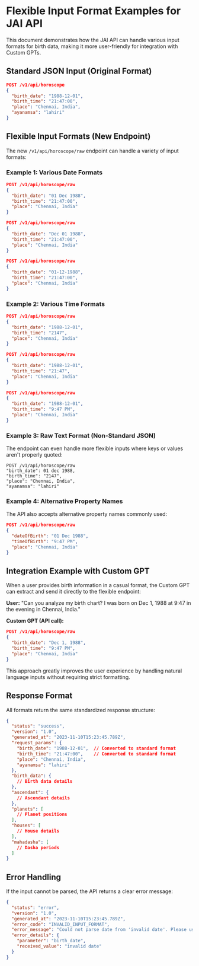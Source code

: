 # Flexible Input Format Examples for JAI API

This document demonstrates how the JAI API can handle various input formats for birth data, making it more user-friendly for integration with Custom GPTs.

## Standard JSON Input (Original Format)

```json
POST /v1/api/horoscope
{
  "birth_date": "1988-12-01",
  "birth_time": "21:47:00",
  "place": "Chennai, India",
  "ayanamsa": "lahiri"
}
```

## Flexible Input Formats (New Endpoint)

The new `/v1/api/horoscope/raw` endpoint can handle a variety of input formats:

### Example 1: Various Date Formats

```json
POST /v1/api/horoscope/raw
{
  "birth_date": "01 Dec 1988",
  "birth_time": "21:47:00",
  "place": "Chennai, India"
}
```

```json
POST /v1/api/horoscope/raw
{
  "birth_date": "Dec 01 1988",
  "birth_time": "21:47:00",
  "place": "Chennai, India"
}
```

```json
POST /v1/api/horoscope/raw
{
  "birth_date": "01-12-1988",
  "birth_time": "21:47:00",
  "place": "Chennai, India"
}
```

### Example 2: Various Time Formats

```json
POST /v1/api/horoscope/raw
{
  "birth_date": "1988-12-01",
  "birth_time": "2147",
  "place": "Chennai, India"
}
```

```json
POST /v1/api/horoscope/raw
{
  "birth_date": "1988-12-01",
  "birth_time": "21:47",
  "place": "Chennai, India"
}
```

```json
POST /v1/api/horoscope/raw
{
  "birth_date": "1988-12-01",
  "birth_time": "9:47 PM",
  "place": "Chennai, India"
}
```

### Example 3: Raw Text Format (Non-Standard JSON)

The endpoint can even handle more flexible inputs where keys or values aren't properly quoted:

```
POST /v1/api/horoscope/raw
"birth_date": 01 dec 1988,
"birth_time": "2147",
"place": "Chennai, India", 
"ayanamsa": "lahiri"
```

### Example 4: Alternative Property Names

The API also accepts alternative property names commonly used:

```json
POST /v1/api/horoscope/raw
{
  "dateOfBirth": "01 Dec 1988",
  "timeOfBirth": "9:47 PM",
  "place": "Chennai, India"
}
```

## Integration Example with Custom GPT

When a user provides birth information in a casual format, the Custom GPT can extract and send it directly to the flexible endpoint:

**User:** "Can you analyze my birth chart? I was born on Dec 1, 1988 at 9:47 in the evening in Chennai, India."

**Custom GPT (API call):**
```json
POST /v1/api/horoscope/raw
{
  "birth_date": "Dec 1, 1988",
  "birth_time": "9:47 PM",
  "place": "Chennai, India"
}
```

This approach greatly improves the user experience by handling natural language inputs without requiring strict formatting.

## Response Format

All formats return the same standardized response structure:

```json
{
  "status": "success",
  "version": "1.0",
  "generated_at": "2023-11-10T15:23:45.789Z",
  "request_params": {
    "birth_date": "1988-12-01",  // Converted to standard format
    "birth_time": "21:47:00",    // Converted to standard format
    "place": "Chennai, India",
    "ayanamsa": "lahiri"
  },
  "birth_data": {
    // Birth data details
  },
  "ascendant": {
    // Ascendant details
  },
  "planets": [
    // Planet positions
  ],
  "houses": [
    // House details
  ],
  "mahadasha": [
    // Dasha periods
  ]
}
```

## Error Handling

If the input cannot be parsed, the API returns a clear error message:

```json
{
  "status": "error",
  "version": "1.0",
  "generated_at": "2023-11-10T15:23:45.789Z",
  "error_code": "INVALID_INPUT_FORMAT",
  "error_message": "Could not parse date from 'invalid date'. Please use YYYY-MM-DD format.",
  "error_details": {
    "parameter": "birth_date",
    "received_value": "invalid date"
  }
}
``` 